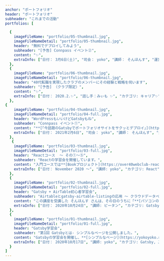 ```yaml
---
anchor: "ポートフォリオ"
header: "ポートフォリオ"
subheader: "これまでの活動"
portfolios: [

  {
    imageFileName: "portfolio/05-thumbnail.jpg",
    imageFileNameDetail: "portfolio/05-thumbnail.jpg",
    header: "無料でデプロイしてみよう",
    subheader: "[予告] Connpass イベント②",
    content: "✨",
    extraInfo: ["日付： 3月6日(土)", "司会： yoko", "講師： そんほんす", "運営： ピータン、N.KAZU","カテゴリ： サイト制作、デプロイ"]
  },
  {
    imageFileName: "portfolio/06-thumbnail.jpg",
    imageFileNameDetail: "portfolio/06-thumbnail.jpg",
    header: "40代転職を実現したクラブのメンバーにその経験と戦略を伺います",
    subheader: "[予告] （クラブ限定）",
    content: "✨",
    extraInfo: ["日付： 2020.2.✨", "話し手：みぃも ✨", "カテゴリ: キャリア✨"]
  },
{
    imageFileName: "portfolio/04-thumbnail.jpg",
    imageFileNameDetail: "portfolio/04-full.jpg",
    header: "WordPressもいいけどGatsbyもね",
    subheader: "Connpass イベント①",
    content: "**[「今話題のGatsbyでポートフォリオサイトをサクッとデプロイ」](https://over40webclub.connpass.com/event/201741/)**開催",
    extraInfo: ["日付： 2021年2月6日", "司会： yoko", "講師： そんほんす", "運営： ピータン","カテゴリ： Gatsby"]
  },
   {
    imageFileName: "portfolio/03-thumbnail.jpg",
    imageFileNameDetail: "portfolio/03-full.jpg",
    header: "Reactコース  ～ その①〜⑤",
    subheader: "Reactの学習会を開催しています。",
    content: "入門コースでは**[Bookプロジェクト](https://over40webclub-react-basic.netlify.app/)**を公開しました。",
    extraInfo: ["日付： November 2020 〜", "講師: yoko", "カテゴリ: React"]
  },
  {
    imageFileName: "portfolio/02-thumbnail.jpg",
    imageFileNameDetail: "portfolio/02-full.jpg",
    header: "Gatsby + AirTable初心者学習会",
    subheader: "Airtableとgatsby-airtable-listingの応用 ～ クラウドデータベースから静的サイトをさくっと作ってみよう",
    content: "この講座を受講した そんほんす さんは、その日のうちに「**[パソコンのべんきょうのためのリンク](https://takamina-link3.netlify.app/)**」を公開しました。",
    extraInfo: ["日付： 2020年10月24日", "講師: ピータン", "カテゴリ: Gatsby, AirTable"]
  },
  {
    imageFileName: "portfolio/01-thumbnail.jpg",
    imageFileNameDetail: "portfolio/01-full.jpg",
    header: "Gatsby学習会",
    subheader: "第1回 Gatsbyとは- シンプルなページを公開しました。",
    content: "Gatsbyの学習会を開催し、**[シンプルなページ](https://yokoyoko.netlify.app/)**を公開しました。",
    extraInfo: ["日付： 2020年10月17日", "講師: yoko", "カテゴリ: Gatsby, JSX, Netlify"]
  }
]
---
```

